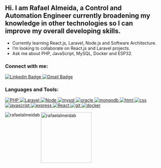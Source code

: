 <h2>Hi. I am Rafael Almeida, a Control and Automation Engineer currently broadening my knowledge in other technologies so I can improve my overall developing skills.</h2>

- Currently learning React.js, Laravel, Node.js and Software Architecture.
- I’m looking to collaborate on React.js and Laravel projects.
- Ask me about PHP, JavaScript, MySQL, Docker and ESP32.

<h3 align="left">Connect with me:</h3>
<p align="left">
  <a href="https://www.linkedin.com/in/rafaelalmeidab" target="_blank" rel="nofollow">
    <img src="https://camo.githubusercontent.com/7cecccbc5011859f2c611dc0111e041ea9a833108b486a8177492e1f3edea821/68747470733a2f2f696d672e736869656c64732e696f2f62616467652f2d746961676f736f7269616e6f2d626c75653f7374796c653d666c61742d737175617265266c6f676f3d4c696e6b6564696e266c6f676f436f6c6f723d7768697465266c696e6b3d68747470733a2f2f7777772e6c696e6b6564696e2e636f6d2f696e2f746961676f736f7269616e6f2f" alt="Linkedin Badge" style="max-width: 100%;">
  </a>
  <a href="mailto:rafaelalmeidab@hotmail.com" target="_blank" rel="nofollow">
    <img src="https://camo.githubusercontent.com/61f0e2c1ec6a0b38121a817c64c4576d00bca8b0ca3ef65955f1e4441e18e7da/68747470733a2f2f696d672e736869656c64732e696f2f62616467652f2d636f6e7461637440746961676f736f7269616e6f2e6465762d6331343433383f7374796c653d666c61742d737175617265266c6f676f3d476d61696c266c6f676f436f6c6f723d7768697465266c696e6b3d6d61696c746f3a636f6e7461637440746961676f736f7269616e6f2e646576" alt="Gmail Badge" style="max-width: 100%;">
  </a>
</p>

  
<h3 align="left">Languages and Tools:</h3>
<p align="left"> 
  	<a href="https://www.php.net/" target="_blank" rel="noreferrer"> 
		<img src="https://www.vectorlogo.zone/logos/php/php-ar21.svg" alt="PHP"/> 
	</a>
  	<a href="https://www.laravel.com/" target="_blank" rel="noreferrer"> 
		<img src="https://www.vectorlogo.zone/logos/laravel/laravel-ar21.svg" alt="Laravel"/> 
	</a>
  	<a href="https://nodejs.org/en" target="_blank" rel="noreferrer"> 
		<img src="https://www.vectorlogo.zone/logos/nodejs/nodejs-ar21.svg" alt="Node"/> 
	</a>
	<a href="https://www.mysql.com/" target="_blank" rel="noreferrer">
		<img src="https://www.vectorlogo.zone/logos/mysql/mysql-ar21.svg" alt="mysql"/> 
	</a>
	<a href="https://www.oracle.com" target="_blank" rel="noreferrer">
		<img src="https://www.vectorlogo.zone/logos/oracle/oracle-ar21.svg" alt="oracle"/> 
	</a>
	<a href="https://www.mongodb.com" target="_blank" rel="noreferrer">
		<img src="https://www.vectorlogo.zone/logos/mongodb/mongodb-ar21.svg" alt="mongodb"/> 
	</a> 
	<a href="https://www.w3schools.com/html/" target="_blank" rel="noreferrer">
		<img src="https://www.vectorlogo.zone/logos/w3_html5/w3_html5-ar21.svg" alt="html"/> 
	</a>
	<a href="https://www.w3schools.com/css/" target="_blank" rel="noreferrer">
		<img src="https://www.vectorlogo.zone/logos/w3_css/w3_css-ar21.svg" alt="css"/> 
	</a>
	<a href="https://www.javascript.com" target="_blank" rel="noreferrer">
		<img src="https://www.vectorlogo.zone/logos/javascript/javascript-icon.svg" alt="javascript"/> 
	</a>
	<a href="https://expressjs.com" target="_blank" rel="noreferrer">
		<img src="https://www.vectorlogo.zone/logos/expressjs/expressjs-ar21.svg" alt="express"/> 
	</a>
	<a href="https://react.dev" target="_blank" rel="noreferrer"> 
		<img src="https://www.vectorlogo.zone/logos/reactjs/reactjs-ar21.svg" alt="React"/> 
	</a>
	<a href="https://git-scm.com/" target="_blank" rel="noreferrer">
		<img src="https://www.vectorlogo.zone/logos/git-scm/git-scm-icon.svg" alt="git"/> 
	</a>
	<a href="https://www.docker.com" target="_blank" rel="noreferrer"> 
		<img src="https://www.vectorlogo.zone/logos/docker/docker-ar21.svg" alt="docker"/> 
	</a>
</p>

<img align="left" src="https://github-readme-stats.vercel.app/api/top-langs?username=rafaelalmeidab&show_icons=true&locale=en&layout=compact&theme=tokyonight" alt="rafaelalmeidab" />
<img align="center" height="165" src="https://github-readme-stats.vercel.app/api?username=rafaelalmeidab&show_icons=true&locale=en&theme=tokyonight" alt="rafaelalmeidab" />
